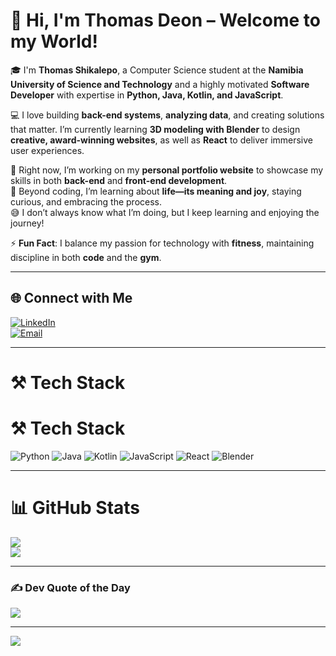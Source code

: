 # 💫 Hi, I'm Thomas Deon – Welcome to my World!  

🎓 I'm **Thomas Shikalepo**, a Computer Science student at the **Namibia University of Science and Technology** and a highly motivated **Software Developer** with expertise in **Python, Java, Kotlin, and JavaScript**.  

💻 I love building **back-end systems**, **analyzing data**, and creating solutions that matter. I’m currently learning **3D modeling with Blender** to design **creative, award-winning websites**, as well as **React** to deliver immersive user experiences.  

🔭 Right now, I’m working on my **personal portfolio website** to showcase my skills in both **back-end** and **front-end development**.  
🌱 Beyond coding, I’m learning about **life—its meaning and joy**, staying curious, and embracing the process.  
😅 I don’t always know what I’m doing, but I keep learning and enjoying the journey!  

⚡ **Fun Fact**: I balance my passion for technology with **fitness**, maintaining discipline in both **code** and the **gym**.  

---

## 🌐 Connect with Me  

[![LinkedIn](https://img.shields.io/badge/LinkedIn-%230077B5.svg?style=for-the-badge&logo=linkedin&logoColor=white)](https://www.linkedin.com/in/thomas-shikalepo/)  
[![Email](https://img.shields.io/badge/Email-D14836.svg?style=for-the-badge&logo=gmail&logoColor=white)](mailto:thomasshikalepo@gmail.com)  

---

# ⚒️ Tech Stack  

# ⚒️ Tech Stack  

![Python](https://img.shields.io/badge/Python-3670A0?style=for-the-badge&logo=python&logoColor=ffdd54) ![Java](https://img.shields.io/badge/Java-ED8B00?style=for-the-badge&logo=java&logoColor=white) ![Kotlin](https://img.shields.io/badge/Kotlin-0095D5?style=for-the-badge&logo=kotlin&logoColor=white) ![JavaScript](https://img.shields.io/badge/JavaScript-323330?style=for-the-badge&logo=javascript&logoColor=F7DF1E) ![React](https://img.shields.io/badge/React-20232A?style=for-the-badge&logo=react&logoColor=61DAFB) ![Blender](https://img.shields.io/badge/Blender-F5792A?style=for-the-badge&logo=blender&logoColor=white)
 

---

# 📊 GitHub Stats  

![](https://github-readme-stats.vercel.app/api?username=ThomasShikalepo&theme=radical&hide_border=false&include_all_commits=true&count_private=true)  
![](https://github-readme-stats.vercel.app/api/top-langs/?username=ThomasShikalepo&theme=radical&hide_border=false&layout=compact)  

---

### ✍️ Dev Quote of the Day  
![](https://quotes-github-readme.vercel.app/api?type=horizontal&theme=radical)  

---

[![](https://visitcount.itsvg.in/api?id=ThomasShikalepo&icon=0&color=0)](https://visitcount.itsvg.in)  

